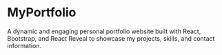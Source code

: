 # MyPortfolio
A dynamic and engaging personal portfolio website built with React, Bootstrap, and React Reveal to showcase my projects, skills, and contact information.
